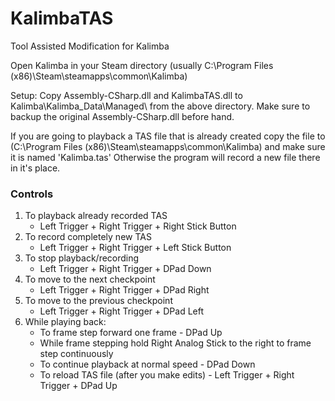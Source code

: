 # KalimbaTAS
Tool Assisted Modification for Kalimba

Open Kalimba in your Steam directory (usually C:\Program Files (x86)\Steam\steamapps\common\Kalimba\)

Setup:
	Copy Assembly-CSharp.dll and KalimbaTAS.dll to Kalimba\Kalimba_Data\Managed\ from the above directory.
	Make sure to backup the original Assembly-CSharp.dll before hand.

If you are going to playback a TAS file that is already created copy the file to (C:\Program Files (x86)\Steam\steamapps\common\Kalimba\) and make sure it is named 'Kalimba.tas'
Otherwise the program will record a new file there in it's place.

### Controls
1. To playback already recorded TAS
	* Left Trigger + Right Trigger + Right Stick Button
2. To record completely new TAS
	* Left Trigger + Right Trigger + Left Stick Button
3. To stop playback/recording
	* Left Trigger + Right Trigger + DPad Down
4. To move to the next checkpoint
	* Left Trigger + Right Trigger + DPad Right
5. To move to the previous checkpoint
	* Left Trigger + Right Trigger + DPad Left
6. While playing back:
	* To frame step forward one frame - DPad Up
	* While frame stepping hold Right Analog Stick to the right to frame step continuously
	* To continue playback at normal speed - DPad Down
	* To reload TAS file (after you make edits) - Left Trigger + Right Trigger + DPad Up
